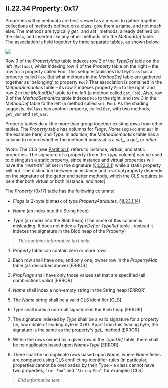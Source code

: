 ## II.22.34 Property: 0x17

Properties within metadata are best viewed as a means to gather together collections of methods defined on a class, give them a name, and not much else. The methods are typically *get_* and *set_* methods, already defined on the class, and inserted like any other methods into the _MethodDef_ table. The association is held together by three separate tables, as shown below:

 ![](ii.22.34-property-0x17-figure-1.png)

Row 3 of the _PropertyMap_ table indexes row 2 of the _TypeDef_ table on the left (`MyClass`), whilst indexing row 4 of the _Property_ table on the right &ndash; the row for a property called Foo.  This setup establishes that `MyClass` has a property called `Foo`. But what methods in the _MethodDef_ table are gathered together as 'belonging' to property `Foo`? That association is contained in the _MethodSemantics_ table &ndash; its row 2 indexes property `Foo` to the right, and row 2 in the _MethodDef_ table to the left (a method called `get_Foo`). Also, row 3 of the _MethodSemantics_ table indexes `Foo` to the right, and row 3 in the _MethodDef_ table to the left (a method called `set_Foo`). As the shading suggests, `MyClass` has another property, called `Bar`, with two methods, `get_Bar` and `set_Bar`.

Property tables do a little more than group together existing rows from other tables. The _Property_ table has columns for _Flags_, _Name_ (eg `Foo` and `Bar` in the example here) and _Type_. In addition, the _MethodSemantics_ table has a column to record whether the method it points at is a *set_*, a *get_* or *other*.

_[Note:_ The CLS (see [Partition I](#todo-missing-hyperlink)) refers to instance, virtual, and static properties. The signature of a property (from the _Type_ column) can be used to distinguish a static property, since instance and virtual properties will have the "`HASTHIS`" bit set in the signature (§[II.23.2.1](ii.23.2.1-methoddefsig.md)) while a static property will not. The distinction between an instance and a virtual property depends on the signature of the getter and setter methods, which the CLS requires to be either both virtual or both instance. _end note]_

The _Property_ (0x17) table has the following columns:

 * _Flags_ (a 2-byte bitmask of type _PropertyAttributes_, §[II.23.1.14](ii.23.1.14-flags-for-properties-propertyattributes.md))

 * _Name_ (an index into the String heap)
 
 * _Type_ (an index into the Blob heap) (The name of this column is misleading.  It does not index a _TypeDef_ or _TypeRef_ table&mdash;instead it indexes the signature in the Blob heap of the Property)

> _This contains informative text only._

 1. _Property_ table can contain zero or more rows

 2. Each row shall have one, and only one, owner row in the _PropertyMap_ table (as described above) \[ERROR\]

 3. _PropFlags_ shall have only those values set that are specified (all combinations valid) \[ERROR\]

 4. _Name_ shall index a non-empty string in the String heap \[ERROR\]

 5. The _Name_ string shall be a valid CLS identifier \[CLS\]

 6. _Type_ shall index a non-null signature in the Blob heap \[ERROR\]

 7. The signature indexed by _Type_ shall be a valid signature for a property (ie, low nibble of leading byte is 0x8). Apart from this leading byte, the signature is the same as the property's *get_* method  \[ERROR\]

 8. Within the rows owned by a given row in the _TypeDef_ table, there shall be no duplicates based upon _Name_+_Type_ \[ERROR\]

 9. There shall be no duplicate rows based upon _Name_, where _Name_ fields are compared using CLS conflicting-identifier-rules (in particular, properties cannot be overloaded by their Type &ndash; a class cannot have two properties, "`int Foo`" and "`String Foo`", for example) \[CLS\]

> _End informative text._
